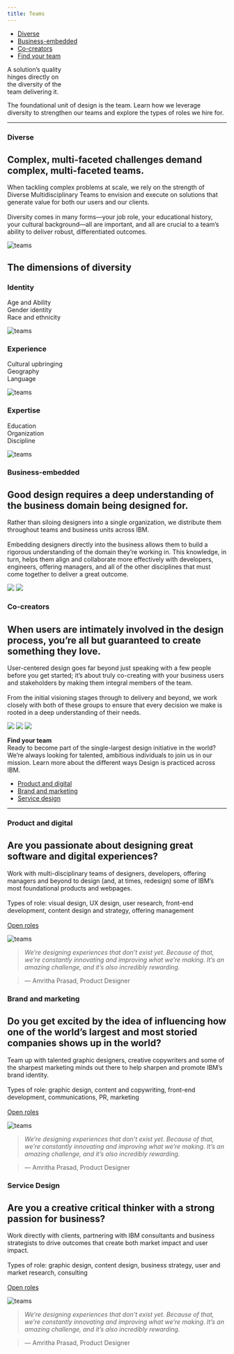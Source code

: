 ```yaml
---
title: Teams
---
```


<title-block>

<anchor-links>

- [Diverse](#diverse)
- [Business-embedded](#business-embeddedg)
- [Co-creators](#co-creators)
- [Find your team](#find-your-team)

</anchor-links>

A solution’s quality<br>hinges directly on<br>
<span>the diversity of the<br>team delivering it.</span>

</title-block>

<grid background="gray-10">
<column lg="10">

<p size="xl">The foundational unit of design is the
team. Learn how we leverage diversity
to strengthen our teams and explore
the types of roles we hire for.</p>

<icon icon="ArrowDown32"></icon>

</column>
</grid>
<grid background="gray-10">
<column lg="16">

<hr>

</column>
<column lg="4">

### Diverse

</column>
<column lg="8">

## Complex, multi-faceted challenges demand complex, multi-faceted teams.
<p size="md">When tackling complex problems at scale, we rely on the strength of Diverse Multidisciplinary Teams to envision and execute on solutions that generate value for both our users and our clients.<br><br>Diversity comes in many forms—your job role, your educational history, your cultural background—all are important, and all are crucial to a team’s ability to deliver robust, differentiated outcomes. </p>

</column>
<column lg="12" offset_lg="4">

![teams](images/Image_1.png)  

</column>
</grid>
<grid background="gray-10">
<column lg="12" offset_lg="4">

## The dimensions of diversity

</column>
<column lg="3" offset_lg="4">

### Identity

Age and Ability  
Gender identity  
Race and ethnicity  

![teams](images/user.svg)  

</column>
<column lg="3" offset_lg="1">

### Experience


Cultural upbringing  
Geography  
Language  

![teams](images/globe.svg)  

</column>
<column lg="3" offset_lg="1">

### Expertise

Education  
Organization  
Discipline  

![teams](images/education.svg)  

</column>
</grid>
<grid background="gray-10">
<column lg="4">

### Business-embedded

</column>
<column lg="8">

## Good design requires a deep understanding of the business domain being designed for.
<p size="md">Rather than siloing designers into a single organization, we distribute them throughout teams and business units across IBM.<br><br>Embedding designers directly into the business allows them to build a rigorous understanding of the domain they’re working in. This knowledge, in turn, helps them align and collaborate more effectively with developers, engineers, offering managers, and all of the other disciplines that must come together to deliver a great outcome.</p>

</column>
<column lg="8" offset_lg="4">

<img src="https://via.placeholder.com/800x500.png/e7e7e7/e7e7e7">

</column>
<column lg="4">

<img src="https://via.placeholder.com/800x450.png/e7e7e7/e7e7e7">

</column>
</grid>
<grid background="gray-10">
<column lg="4">

### Co-creators

</column>
<column lg="8">

## When users are intimately involved in the design process, you’re all but guaranteed to create something they love. 
<p size="md">User-centered design goes far beyond just speaking with a few people before you get started; it’s about truly co-creating with your business users and stakeholders by making them integral members of the team.<br><br>From the initial visioning stages through to delivery and beyond, we work closely with both of these groups to ensure that every decision we make is rooted in a deep understanding of their needs.</p>

</column>
<column lg="4" offset_lg="4">

<img src="https://via.placeholder.com/800.png/e7e7e7/e7e7e7">

</column>
<column lg="4">

<img src="https://via.placeholder.com/800.png/e7e7e7/e7e7e7">

</column>
<column lg="4">

<img src="https://via.placeholder.com/800.png/e7e7e7/e7e7e7">

</column>
</grid>
<grid background="gray-100">
<column lg="7">

<p size="xl"><strong>Find your team</strong><br>Ready to become part of the single-largest design initiative in the world?
We’re always looking for talented, ambitious individuals to join us in our mission. Learn more about the different ways Design is practiced across IBM.</p>

</column>

<column offset_lg="5" lg="4">

<anchor-links>

- [Product and digital](#product-and-digital)
- [Brand and marketing](#brand-and-marketing)
- [Service design](#service-design)

</anchor-links>
</column>
</grid>
<grid background="gray-100">
<column lg="16">

<hr>

</column>
<column lg="4">

### Product and digital

</column>
<column lg="8">


## Are you passionate about designing great software and digital experiences?
<p size="md">Work with multi-disciplinary teams of designers, developers, offering managers and beyond to design (and, at times, redesign) some of IBM’s most foundational products and webpages.<br><br>Types of role: visual design, UX design, user research, front-end development, content design and strategy, offering management<br><br><a href="#">Open roles</a></p>

</column>
<column lg="8" offset_lg="4">

![teams](images/Image_5.png)

</column>
<column lg="3">

> _We’re designing experiences that don’t exist yet. Because of that, we’re constantly innovating and improving what we’re making. It’s an amazing challenge, and it’s also incredibly rewarding._

> — Amritha Prasad, Product Designer

</column>
</grid>
<grid background="gray-100">
<column lg="4">

### Brand and marketing

</column>
<column lg="8">

## Do you get excited by the idea of influencing how one of the world’s largest and most storied companies shows up in the world?
<p size="md">Team up with talented graphic designers, creative copywriters and some of the sharpest marketing minds out there to help sharpen and promote IBM’s brand identity.<br><br>Types of role: graphic design, content and copywriting, front-end development, communications, PR, marketing<br><br><a href="#">Open roles</a></p>

</column>
<column lg="8" offset_lg="4">

![teams](images/Image_6.png)

</column>
<column lg="3">

> _We’re designing experiences that don’t exist yet. Because of that, we’re constantly innovating and improving what we’re making. It’s an amazing challenge, and it’s also incredibly rewarding._

> — Amritha Prasad, Product Designer

</column>
</grid>
<grid background="gray-100">
<column lg="4">

### Service Design

</column>
<column lg="8">

## Are you a creative critical thinker with a strong passion for business?
<p size="md">Work directly with clients, partnering with IBM consultants and business strategists to drive outcomes that create both market impact and user impact.<br><br>Types of role: graphic design, content design, business strategy, user and market research, consulting<br><br><a href="#">Open roles</a></p>

</column>
<column lg="8" offset_lg="4">

![teams](images/Image_7.png)

</column>
<column lg="3">

> _We’re designing experiences that don’t exist yet. Because of that, we’re constantly innovating and improving what we’re making. It’s an amazing challenge, and it’s also incredibly rewarding._

> — Amritha Prasad, Product Designer

</column>
</grid>



